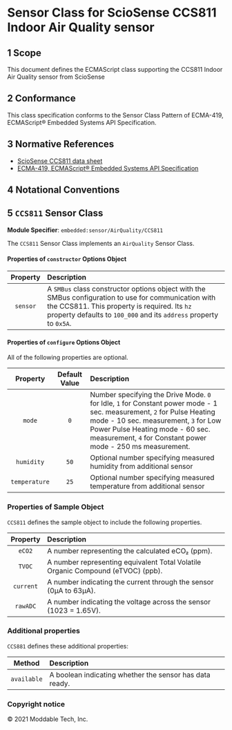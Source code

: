 
# Sensor Class for ScioSense CCS811 Indoor Air Quality sensor

## 1 Scope

This document defines the ECMAScript class supporting the CCS811 Indoor Air Quality sensor from ScioSense

## 2 Conformance

This class specification conforms to the Sensor Class Pattern of ECMA-419, ECMAScript® Embedded Systems API Specification.

## 3 Normative References

- [ScioSense CCS811 data sheet](https://www.sciosense.com/wp-content/uploads/documents/SC-001232-DS-2-CCS811B-Datasheet-Revision-2.pdf)
- [ECMA-419, ECMAScript® Embedded Systems API Specification](https://419.ecma-international.org)

## 4 Notational Conventions

## 5 `CCS811` Sensor Class

**Module Specifier**: `embedded:sensor/AirQuality/CCS811`

The `CCS811` Sensor Class implements an `AirQuality` Sensor Class.

#### Properties of `constructor` Options Object

| Property | Description |
| :---: | :--- |
| `sensor` | A `SMBus` class constructor options object with the SMBus configuration to use for communication with the CCS811. This property is required. Its `hz` property defaults to `100_000` and its `address` property to `0x5A`.


#### Properties of `configure` Options Object

All of the following properties are optional.

| Property | Default Value | Description |
| :---: | :---: | :--- |
| `mode` | `0` | Number specifying the Drive Mode. `0` for Idle, `1` for Constant power mode - 1 sec. measurement, `2` for Pulse Heating mode - 10 sec. measurement, `3` for Low Power Pulse Heating mode - 60 sec. measurement, `4` for Constant power mode - 250 ms measurement.
| `humidity` | `50` | Optional number specifying measured humidity from additional sensor
| `temperature` | `25` | Optional number specifying measured temperature from additional sensor


### Properties of Sample Object
`CCS811` defines the sample object to include the following properties.

| Property | Description |
| :---: | :--- |
| `eCO2` | A number representing the calculated eCO₂ (ppm).
| `TVOC` | A number representing equivalent Total Volatile Organic Compound (eTVOC) (ppb).
| `current` | A number indicating the current through the sensor (0μA to 63μA).
| `rawADC` | A number indicating the voltage across the sensor (1023 = 1.65V).

### Additional properties
`CCS881` defines these additional properties:

| Method | Description |
| :---: | :--- |
| `available` | A boolean indicating whether the sensor has data ready.


### Copyright notice

© 2021 Moddable Tech, Inc.

